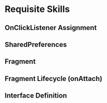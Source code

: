 # Requisite Skills

## OnClickListener Assignment
## SharedPreferences
## Fragment
## Fragment Lifecycle (onAttach)
## Interface Definition
